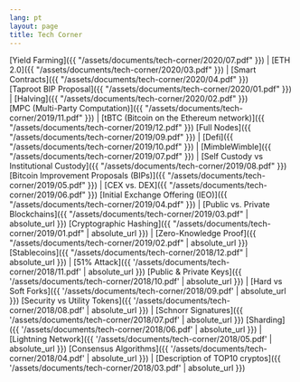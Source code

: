 ```yaml
---
lang: pt
layout: page
title: Tech Corner
---
```

[Yield Farming]({{ "/assets/documents/tech-corner/2020/07.pdf" }}) | 
[ETH 2.0]({{ "/assets/documents/tech-corner/2020/03.pdf" }}) | [Smart Contracts]({{ "/assets/documents/tech-corner/2020/04.pdf" }})  
[Taproot BIP Proposal]({{ "/assets/documents/tech-corner/2020/01.pdf" }}) |  [Halving]({{ "/assets/documents/tech-corner/2020/02.pdf" }})  
[MPC (Multi-Party Computation)]({{ "/assets/documents/tech-corner/2019/11.pdf" }}) |  [tBTC (Bitcoin on the Ethereum network)]({{ "/assets/documents/tech-corner/2019/12.pdf" }}) 
[Full Nodes]({{ "/assets/documents/tech-corner/2019/09.pdf" }}) |  [Defi]({{ "/assets/documents/tech-corner/2019/10.pdf" }}) | 
[MimbleWimble]({{ "/assets/documents/tech-corner/2019/07.pdf" }}) |  [Self Custody vs Institutional Custody]({{ "/assets/documents/tech-corner/2019/08.pdf" }}) 
[Bitcoin Improvement Proposals (BIPs)]({{ "/assets/documents/tech-corner/2019/05.pdf" }}) |  [CEX vs. DEX]({{ "/assets/documents/tech-corner/2019/06.pdf" }}) 
[Initial Exchange Offering (IEO)]({{ "/assets/documents/tech-corner/2019/04.pdf" }}) | [Public vs. Private Blockchains]({{ "/assets/documents/tech-corner/2019/03.pdf" | absolute_url }})
[Cryptographic Hashing]({{ "/assets/documents/tech-corner/2019/01.pdf" | absolute_url }}) | [Zero-Knowledge Proof]({{ "/assets/documents/tech-corner/2019/02.pdf" | absolute_url }})
[Stablecoins]({{ "/assets/documents/tech-corner/2018/12.pdf" | absolute_url }}) | [51% Attack]({{ '/assets/documents/tech-corner/2018/11.pdf' | absolute_url }})
[Public & Private Keys]({{ '/assets/documents/tech-corner/2018/10.pdf' | absolute_url }})  | [Hard vs Soft Forks]({{ '/assets/documents/tech-corner/2018/09.pdf' | absolute_url }})
[Security vs Utility Tokens]({{ '/assets/documents/tech-corner/2018/08.pdf' | absolute_url }}) | [Schnorr Signatures]({{ '/assets/documents/tech-corner/2018/07.pdf' | absolute_url }})
[Sharding]({{ '/assets/documents/tech-corner/2018/06.pdf' | absolute_url }}) | [Lightning Network]({{ '/assets/documents/tech-corner/2018/05.pdf' | absolute_url }})
[Consensus Algorithms]({{ '/assets/documents/tech-corner/2018/04.pdf' | absolute_url }}) | [Description of TOP10 cryptos]({{ '/assets/documents/tech-corner/2018/03.pdf' | absolute_url }})
